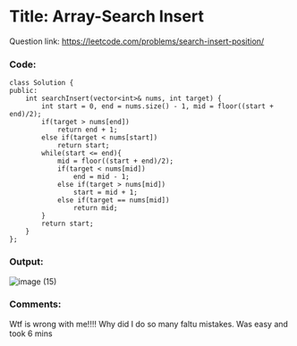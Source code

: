 # Title: Array-Search Insert 

Question link: https://leetcode.com/problems/search-insert-position/

### Code:

```
class Solution {
public:
    int searchInsert(vector<int>& nums, int target) {
        int start = 0, end = nums.size() - 1, mid = floor((start + end)/2);
        if(target > nums[end])
            return end + 1;
        else if(target < nums[start])
            return start;
        while(start <= end){
            mid = floor((start + end)/2);
            if(target < nums[mid])
                end = mid - 1;
            else if(target > nums[mid])
                start = mid + 1;
            else if(target == nums[mid])
                return mid;            
        }
        return start; 
    }
};
```

### Output:
![image (15)](https://user-images.githubusercontent.com/64562764/122201390-9c362d80-ceb9-11eb-82c9-02fb18c33671.png)

### Comments:
Wtf is wrong with me!!!! Why did I do so many faltu mistakes. Was easy and took 6 mins
